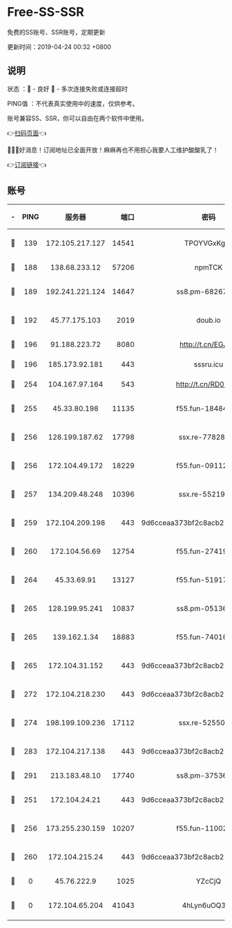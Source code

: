 # Free-SS-SSR

免费的SS账号、SSR账号，定期更新

更新时间：2019-04-24 00:32 +0800

## 说明

状态     ：🙂 - 良好 🙁 - 多次连接失败或连接超时

PING值   ：不代表真实使用中的速度，仅供参考。

账号兼容SS、SSR，你可以自由在两个软件中使用。

👉[扫码页面](https://liesauer.github.io/Free-SS-SSR/)👈

🎉🎉🎉好消息！订阅地址已全面开放！麻麻再也不用担心我要人工维护酸酸乳了！

👉[订阅链接](https://www.liesauer.net/yogurt/subscribe?ACCESS_TOKEN=DAYxR3mMaZAsaqUb)👈

## 账号

|-|PING|服务器|端口|密码|加密方式|区域|
|:----:|:----:|:-----:|-----:|:----:|:----:|:----:|
|🙂|139|172.105.217.127|14541|TPOYVGxKglpi|aes-256-cfb|JP|
|🙂|188|138.68.233.12|57206|npmTCK|rc4-md5|US|
|🙂|189|192.241.221.124|14647|ss8.pm-68267286|aes-256-cfb|US|
|🙂|192|45.77.175.103|2019|doub.io|aes-128-ctr|SG|
|🙂|196|91.188.223.72|8080|http://t.cn/EGJIyrl|rc4-md5|RU|
|🙂|196|185.173.92.181|443|sssru.icu|rc4-md5|RU|
|🙂|254|104.167.97.164|543|http://t.cn/RD0D7sx|rc4-md5|CA|
|🙂|255|45.33.80.198|11135|f55.fun-18484831|aes-256-cfb|US|
|🙂|256|128.199.187.62|17798|ssx.re-77828825|aes-256-cfb|SG|
|🙂|256|172.104.49.172|18229|f55.fun-09112326|aes-256-cfb|SG|
|🙂|257|134.209.48.248|10396|ssx.re-55219751|aes-256-cfb|US|
|🙂|259|172.104.209.198|443|9d6cceaa373bf2c8acb22e60b6a58be6|aes-256-cfb|US|
|🙂|260|172.104.56.69|12754|f55.fun-27419947|aes-256-cfb|SG|
|🙂|264|45.33.69.91|13127|f55.fun-51917148|aes-256-cfb|US|
|🙂|265|128.199.95.241|10837|ss8.pm-05136377|aes-256-cfb|SG|
|🙂|265|139.162.1.34|18883|f55.fun-74016666|aes-256-cfb|SG|
|🙂|265|172.104.31.152|443|9d6cceaa373bf2c8acb22e60b6a58be6|aes-256-cfb|US|
|🙂|272|172.104.218.230|443|9d6cceaa373bf2c8acb22e60b6a58be6|aes-256-cfb|US|
|🙂|274|198.199.109.236|17112|ssx.re-52550724|aes-256-cfb|US|
|🙂|283|172.104.217.138|443|9d6cceaa373bf2c8acb22e60b6a58be6|aes-256-cfb|US|
|🙂|291|213.183.48.10|17740|ss8.pm-37536605|rc4-md5|RU|
|🙂|251|172.104.24.21|443|9d6cceaa373bf2c8acb22e60b6a58be6|aes-256-cfb|US|
|🙂|256|173.255.230.159|10207|f55.fun-11002596|aes-256-cfb|US|
|🙂|260|172.104.215.24|443|9d6cceaa373bf2c8acb22e60b6a58be6|aes-256-cfb|US|
|🙁|0|45.76.222.9|1025|YZcCjQ|rc4-md5|JP|
|🙁|0|172.104.65.204|41043|4hLyn6uOQ3hU|aes-256-cfb|JP|
